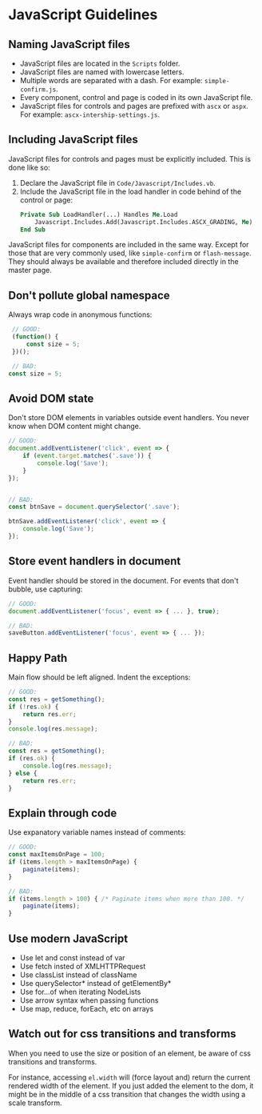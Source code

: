 # JavaScript Guidelines

## Naming JavaScript files

- JavaScript files are located in the ```Scripts``` folder.
- JavaScript files are named with lowercase letters.
- Multiple words are separated with a dash. For example: ```simple-confirm.js```.
- Every component, control and page is coded in its own JavaScript file.
- JavaScript files for controls and pages are prefixed with ```ascx``` or ```aspx```. For example: ```ascx-intership-settings.js```.

## Including JavaScript files

JavaScript files for controls and pages must be explicitly included. This is done like so:

1. Declare the JavaScript file in ```Code/Javascript/Includes.vb```.
2. Include the JavaScript file in the load handler in code behind of the control or page:
    ```vb
    Private Sub LoadHandler(...) Handles Me.Load
        Javascript.Includes.Add(Javascript.Includes.ASCX_GRADING, Me)
    End Sub
    ```

JavaScript files for components are included in the same way. Except for those that are very commonly used, like ```simple-confirm``` or ```flash-message```. They should always be available and therefore included directly in the master page.


## Don't pollute global namespace

Always wrap code in anonymous functions:


```js
 // GOOD:
 (function() {
     const size = 5;
 })();

 // BAD:
const size = 5;
```


## Avoid DOM state

Don't store DOM elements in variables outside event handlers. You never know when DOM content might change.

```js
// GOOD:
document.addEventListener('click', event => {
    if (event.target.matches('.save')) {
        console.log('Save');
    }
});


// BAD:
const btnSave = document.querySelector('.save');

btnSave.addEventListener('click', event => {
    console.log('Save');
});
```


## Store event handlers in document

Event handler should be stored in the document. For events that don't bubble, use capturing:

```js
// GOOD:
document.addEventListener('focus', event => { ... }, true);

// BAD:
saveButton.addEventListener('focus', event => { ... });
```


## Happy Path

Main flow should be left aligned. Indent the exceptions:

```js
// GOOD:
const res = getSomething();
if (!res.ok) {
    return res.err;
}
console.log(res.message);

// BAD:
const res = getSomething();
if (res.ok) {
    console.log(res.message);
} else {
    return res.err;
}
```


## Explain through code

Use expanatory variable names instead of comments:

```js
// GOOD:
const maxItemsOnPage = 100;
if (items.length > maxItemsOnPage) {
    paginate(items);
}

// BAD:
if (items.length > 100) { /* Paginate items when more than 100. */
    paginate(items);
}
```


## Use modern JavaScript

* Use let and const instead of var
* Use fetch insted of XMLHTTPRequest
* Use classList instead of className
* Use querySelector* instead of getElementBy*
* Use for...of when iterating NodeLists
* Use arrow syntax when passing functions
* Use map, reduce, forEach, etc on arrays


## Watch out for css transitions and transforms

When you need to use the size or position of an element, be aware of css transitions and transforms.

For instance, accessing ```el.width``` will (force layout and) return the current rendered width of the element. If you just added the element to the dom, it might be in the middle of a css transition that changes the width using a scale transform.
